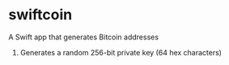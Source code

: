 # swiftcoin
A Swift app that generates Bitcoin addresses

1) Generates a random 256-bit private key (64 hex characters)
